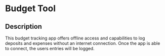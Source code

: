 # Budget Tool

## Description

This budget tracking app offers offline access and capabilities to log deposits and expenses without an internet connection. Once the app is able to connect, the users entries will be logged. 
